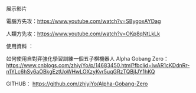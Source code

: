 展示影片 

電腦方先攻：https://www.youtube.com/watch?v=SBygoxAYDag

人類方先攻：https://www.youtube.com/watch?v=OKp8qNtLkLk


使用資料 ：

如何使用自對弈強化學習訓練一個五子棋機器人 Alpha Gobang Zero： https://www.cnblogs.com/zhiyiYo/p/14683450.html?fbclid=IwAR1cKDdnRr-n1YLc6hSy6aOBkgEztUoWHwLOXzyKvr5uqGRzTQBjIJY1hKQ

GITHUB： https://github.com/zhiyiYo/Alpha-Gobang-Zero
